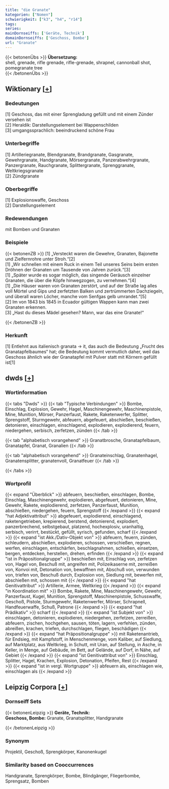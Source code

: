 ```yaml
---
title: "die Granate"
kategorien: ["Nomen"]
schwierigkeit: ["k3", "h4", "r14"]
tags:
series:
mainDornseiffs: ['Geräte, Technik']
domainDornseiffs: ['Geschoss, Bombe']
url: "Granate"
---
```


{{< betonenÜbs >}}
**Übersetzung:**  
shell, grenade, rifle grenade, rifle-grenade, shrapnel, cannonball shot, pomegranate tree  
{{< /betonenÜbs >}}

## Wiktionary [[+](https://de.wiktionary.org/wiki/Granate)]

### Bedeutungen
[1] Geschoss, das mit einer Sprengladung gefüllt und mit einem Zünder versehen ist  
[2] Heraldik: Darstellungselement bei Wappenschilden  
[3] umgangssprachlich: beeindruckend schöne Frau  

### Unterbegriffe
[1] Artilleriegranate, Blendgranate, Brandgranate, Gasgranate, Gewehrgranate, Handgranate, Mörsergranate, Panzerabwehrgranate, Panzergranate, Rauchgranate, Splittergranate, Sprenggranate, Weltkriegsgranate  
[2] Zündgranate  

### Oberbegriffe
[1] Explosionswaffe, Geschoss  
[2] Darstellungselement  

### Redewendungen
mit Bomben und Granaten  

### Beispiele
{{< betonenZB >}}
[1] „Versteckt waren die Gewehre, Granaten, Bajonette und Zielfernrohre unter Stroh.“[2]  
[1] „Wir schnellen mit einem Ruck in einem Teil unseres Seins beim ersten Dröhnen der Granaten um Tausende von Jahren zurück.“[3]  
[1] „Später wurde es sogar möglich, das singende Geräusch einzelner Granaten, die über die Köpfe hinwegzogen, zu vernehmen.“[4]  
[1] „Die Häuser waren von Granaten zerstört, und auf der Straße lag alles voll Mörtel und Gips und zerfetzten Balken und zertrümmerten Dachziegeln, und überall waren Löcher, manche vom Senfgas gelb umrandet.“[5]  
[2] Im von 1843 bis 1845 in Ecuador gültigen Wappen kann man zwei Granaten erkennen.  
[3] „Hast du dieses Mädel gesehen? Mann, war das eine Granate!“  

{{< /betonenZB >}}
### Herkunft
[1] Entlehnt aus italienisch granata → it, das auch die Bedeutung „Frucht des Granatapfelbaumes“ hat; die Bedeutung kommt vermutlich daher, weil das Geschoss ähnlich wie der Granatapfel mit Pulver statt mit Körnern gefüllt ist[1]  



## dwds [[+](https://www.dwds.de/wb/Granate)]

### Wortinformation
{{< tabs "Dwds" >}}
{{< tab "Typische Verbindungen" >}}
Bombe, Einschlag, Explosion, Gewehr, Hagel, Maschinengewehr, Maschinenpistole, Mine, Munition, Mörser, Panzerfaust, Rakete, Raketenwerfer, Splitter, Sprengstoff, Sturmgewehr, abfeuern, abgefeuert, abschießen, beschießen, detonieren, einschlagen, einschlagend, explodieren, explodierend, feuern, niedergehen, serbisch, zerfetzen, zünden
{{< /tab >}}

{{< tab "alphabetisch vorangehend" >}}
Granatbrosche, Granatapfelbaum, Granatapfel, Granat, Granalien
{{< /tab >}}

{{< tab "alphabetisch vorangehend" >}}
Granateinschlag, Granatenhagel, Granatensplitter, granatenvoll, Granatfeuer
{{< /tab >}}

{{< /tabs >}}

### Wortprofil
{{< expand "Überblick" >}} abfeuern, beschießen, einschlagen, Bombe, Einschlag, Maschinengewehr, explodieren, abgefeuert, detonieren, Mine, Gewehr, Rakete, explodierend, zerfetzen, Panzerfaust, Munition, abschießen, niedergehen, feuern, Sprengstoff {{< /expand >}}
{{< expand "hat Adjektivattribut" >}} abgefeuert, explodierend, einschlagend, raketengetrieben, krepierend, berstend, detonierend, explodiert, panzerbrechend, selbstgebaut, platzend, hochexplosiv, uranhaltig, serbisch, verirrt, bestückt, gefüllt, syrisch, gefunden, scharf {{< /expand >}}
{{< expand "ist Akk./Dativ-Objekt von" >}} abfeuern, feuern, zünden, schleudern, abschießen, explodieren, schossen, verschießen, regnen, werfen, einschlagen, entschärfen, beschlagnahmen, schießen, einsetzen, bergen, entdecken, herstellen, drehen, erfinden {{< /expand >}}
{{< expand "ist in Präpositionalgruppe" >}} beschießen mit, Einschlag von, zerfetzen von, Hagel von, Beschuß mit, angreifen mit, Polizeikaserne mit, zerreißen von, Konvoi mit, Detonation von, bewaffnen mit, Abschuß von, verwunden von, triefen von, Beschuß durch, Explosion von, Siedlung mit, bewerfen mit, abschießen mit, schossen mit {{< /expand >}}
{{< expand "hat Genitivattribut" >}} Artillerie, Armee, Weltkrieg {{< /expand >}}
{{< expand "in Koordination mit" >}} Bombe, Rakete, Mine, Maschinengewehr, Gewehr, Panzerfaust, Kugel, Munition, Sprengstoff, Maschinenpistole, Schusswaffe, Geschoß, Pistole, Sturmgewehr, Raketenwerfer, Mörser, Schrapnell, Handfeuerwaffe, Schuß, Patrone {{< /expand >}}
{{< expand "hat Prädikativ" >}} scharf {{< /expand >}}
{{< expand "ist Subjekt von" >}} einschlagen, detonieren, explodieren, niedergehen, zerfetzen, zerreißen, abfeuern, zischen, hochgehen, sausen, töten, lagern, verfehlen, zünden, abreißen, krachen, triefen, durchschlagen, fliegen, beschädigen {{< /expand >}}
{{< expand "hat Präpositionalgruppe" >}} mit Raketenantrieb, für Endsieg, mit Kampfstoff, in Menschenmenge, vom Kaliber, auf Siedlung, auf Marktplatz, aus Weltkrieg, in Schutt, mit Uran, auf Stellung, in Asche, in Keller, in Menge, auf Gebäude, im Bett, auf Gelände, auf Dorf, in Nähe, auf Gebiet {{< /expand >}}
{{< expand "ist Genitivattribut von" >}} Einschlag, Splitter, Hagel, Krachen, Explosion, Detonation, Pfeifen, Rest {{< /expand >}}
{{< expand "ist in vergl. Wortgruppe" >}} abfeuern als, einschlagen wie, einschlagen als {{< /expand >}}

## Leipzig Corpora [[+](https://corpora.uni-leipzig.de/en/res?word=Granate&corpusId=deu_newscrawl-public_2018)]

### Dornseiff Sets
{{< betonenLeipzig >}}
**Geräte, Technik:**  
**Geschoss, Bombe:** Granate, Granatsplitter, Handgranate  

{{< /betonenLeipzig >}}

### Synonym
Projektil, Geschoß, Sprengkörper, Kanonenkugel


### Similarity based on Cooccurrences
Handgranate, Sprengkörper, Bombe, Blindgänger, Fliegerbombe, Sprengsatz, Bomben

